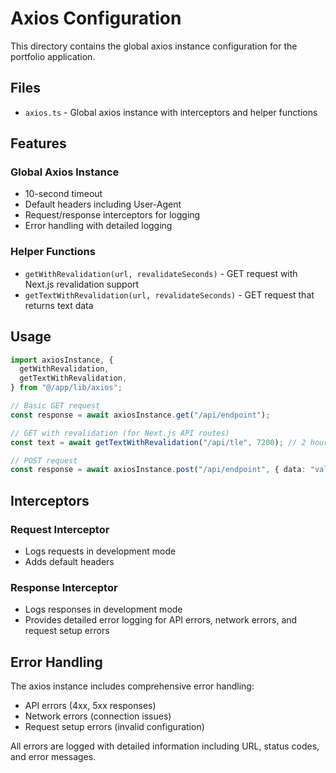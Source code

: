 # Axios Configuration

This directory contains the global axios instance configuration for the portfolio application.

## Files

- `axios.ts` - Global axios instance with interceptors and helper functions

## Features

### Global Axios Instance

- 10-second timeout
- Default headers including User-Agent
- Request/response interceptors for logging
- Error handling with detailed logging

### Helper Functions

- `getWithRevalidation(url, revalidateSeconds)` - GET request with Next.js revalidation support
- `getTextWithRevalidation(url, revalidateSeconds)` - GET request that returns text data

## Usage

```typescript
import axiosInstance, {
  getWithRevalidation,
  getTextWithRevalidation,
} from "@/app/lib/axios";

// Basic GET request
const response = await axiosInstance.get("/api/endpoint");

// GET with revalidation (for Next.js API routes)
const text = await getTextWithRevalidation("/api/tle", 7200); // 2 hours

// POST request
const response = await axiosInstance.post("/api/endpoint", { data: "value" });
```

## Interceptors

### Request Interceptor

- Logs requests in development mode
- Adds default headers

### Response Interceptor

- Logs responses in development mode
- Provides detailed error logging for API errors, network errors, and request setup errors

## Error Handling

The axios instance includes comprehensive error handling:

- API errors (4xx, 5xx responses)
- Network errors (connection issues)
- Request setup errors (invalid configuration)

All errors are logged with detailed information including URL, status codes, and error messages.
